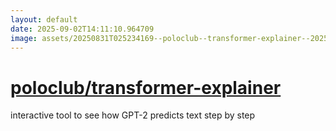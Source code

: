 ```yaml
---
layout: default
date: 2025-09-02T14:11:10.964709
image: assets/20250831T025234169--poloclub--transformer-explainer--20250831T030417211--cropped.png
---
```


# [poloclub/transformer-explainer](https://github.com/poloclub/transformer-explainer)

interactive tool to see how GPT-2 predicts text step by step
